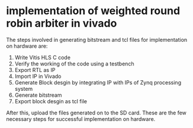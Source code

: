 # implementation of weighted round robin arbiter in vivado

The steps involved in generating bitstream and tcl files for implementation on hardware are:
1. Write Vitis HLS C code
2. Verify the working of the code using a testbench
3. Export RTL as IP
4. Import IP in Vivado
5. Generate Block desgin by integrating IP with IPs of Zynq processing system
6. Generate bitstream
7. Export block desgin as tcl file 

After this, upload the files generated on to the SD card. These are the few necessary steps for successful implementation on hardware.

